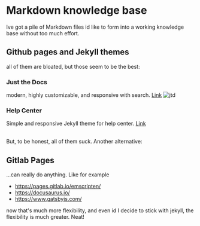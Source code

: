 # Markdown knowledge base
Ive got a pile of Markdown files id like to form into a working knowledge base without too much effort.

## Github pages and Jekyll themes
all of them are bloated, but those seem to be the best:

### Just the Docs
modern, highly customizable, and responsive with search.
[Link](https://github.com/pmarsceill/just-the-docs)
![jtd](https://user-images.githubusercontent.com/896475/47384541-89053c80-d6d5-11e8-98dc-dba16e192de9.gif)

### Help Center
Simple and responsive Jekyll theme for help center.
[Link](https://github.com/gustavoquinalha/jekyll-help-center-theme)

<br>
But, to be honest, all of them suck. Another alternative:

## Gitlab Pages
...can really do anything. Like for example

* https://pages.gitlab.io/emscripten/
* https://docusaurus.io/
* https://www.gatsbyjs.com/

now that's much more flexibility, and even id I decide to stick with jekyll, the flexibility is much greater. Neat!